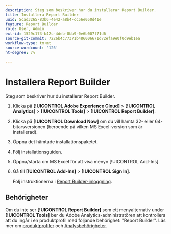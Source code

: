 ```yaml
---
description: Steg som beskriver hur du installerar Report Builder.
title: Installera Report Builder
uuid: 5cad3265-83b6-4e42-a8b4-cc56e050d41e
feature: Report Builder
role: User, Admin
exl-id: 1529c173-b42c-4deb-8bb9-0e6b007f71d6
source-git-commit: 7226b4c77371b486006671d72efa9e0f0d9eb1ea
workflow-type: tm+mt
source-wordcount: '126'
ht-degree: 7%

---
```


# Installera Report Builder

Steg som beskriver hur du installerar Report Builder.

1. Klicka på **[!UICONTROL Adobe Experience Cloud]** > **[!UICONTROL Analytics]** > **[!UICONTROL Tools]** > **[!UICONTROL Report Builder]**.
1. Klicka på **[!UICONTROL Download Now]** om du vill hämta 32- eller 64-bitarsversionen (beroende på vilken MS Excel-version som är installerad).
1. Öppna det hämtade installationspaketet.
1. Följ installationsguiden.
1. Öppna/starta om MS Excel för att visa menyn [!UICONTROL Add-Ins].
1. Gå till **[!UICONTROL Add-Ins]** > **[!UICONTROL Sign In]**.

   Följ instruktionerna i [Report Builder-inloggning](/help/analyze/report-builder/setup/login.md).

## Behörigheter

Om du inte ser **[!UICONTROL Report Builder]** som ett menyalternativ under **[!UICONTROL Tools]** ber du Adobe Analytics-administratören att kontrollera att du ingår i en produktprofil med följande behörighet: &quot;Report Builder&quot;. Läs mer om [produktprofiler](https://experienceleague.adobe.com/docs/analytics/admin/admin-console/permissions/product-profile.html) och [Analysbehörigheter](https://experienceleague.adobe.com/docs/analytics/admin/admin-console/permissions/analytics-tools.html).
